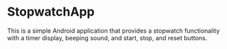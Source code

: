 # StopwatchApp
This is a simple Android application that provides a stopwatch functionality with a timer display, beeping sound, and start, stop, and reset buttons.

